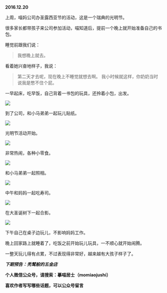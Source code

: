 
          
            
**2016.12.20**

上周，喵妈公司办圣露西亚节的活动，这是一个瑞典的光明节。

很多家长都带孩子来公司参加活动，喵知道后，提前一个晚上就开始准备自己的书包。

睡觉前跟我们说：
>我想晚上就去。



看着她兴奋地样子，我说：
>第二天才去呢，现在晚上不睡觉就想去啊。
我小时候就这样，你奶奶当时说我是憋不住个屁。



一早起床，吃早饭，自己背着一书包的玩具，还拎着小包，出发。




![](//upload-images.jianshu.io/upload_images/51001-d74fa431560814e7.jpg)




到了公司，和小马弟弟一起玩儿贴纸。




![](//upload-images.jianshu.io/upload_images/51001-8433237c6ab6d8ed.jpg)




光明节活动开始。




![](//upload-images.jianshu.io/upload_images/51001-75b0684029d3ffae.jpg)




非常热闹，各种小零食。




![](//upload-images.jianshu.io/upload_images/51001-0cb8b80350439ab6.jpg)




和小马弟弟一起照相。




![](//upload-images.jianshu.io/upload_images/51001-ceef3d3ef0c70e7e.jpg)




中午和妈妈一起吃寿司。




![](//upload-images.jianshu.io/upload_images/51001-939b831467bc5f48.jpg)




在大圣诞树下一起合影。




![](//upload-images.jianshu.io/upload_images/51001-397046383ec7cd91.jpg)




下午自己在桌子边玩儿，不影响妈妈工作。

晚上回家路上就睡着了，吃饭之前开始玩儿玩具，一不顺心就开始闹腾。

一整天玩儿得有点累，不过表现得非常好，越来越有大孩子样子了。


***下期预告：秃鹫般的五金店***


**个人微信公众号，请搜索：摹喵居士（momiaojushi）**

**喜欢作者写写哪些话题，可以公众号留言**

          
        